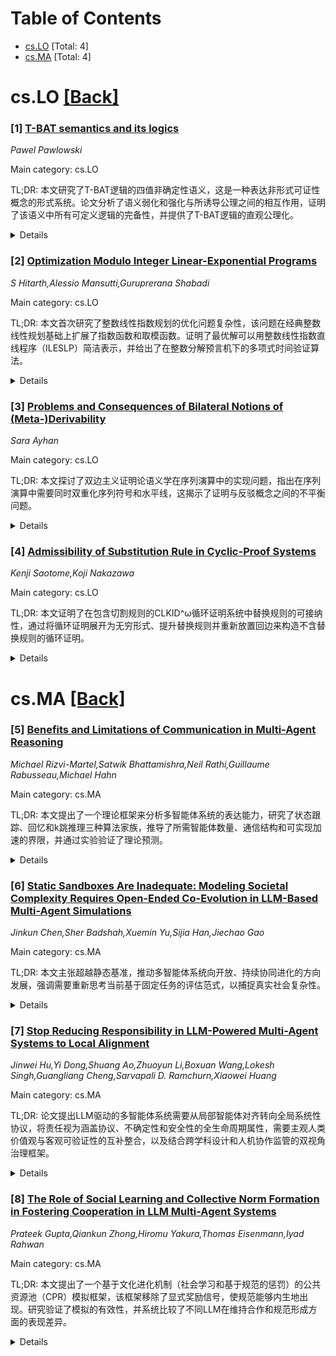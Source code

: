 <div id=toc></div>

# Table of Contents

- [cs.LO](#cs.LO) [Total: 4]
- [cs.MA](#cs.MA) [Total: 4]


<div id='cs.LO'></div>

# cs.LO [[Back]](#toc)

### [1] [T-BAT semantics and its logics](https://arxiv.org/abs/2510.14361)
*Pawel Pawlowski*

Main category: cs.LO

TL;DR: 本文研究了T-BAT逻辑的四值非确定性语义，这是一种表达非形式可证性概念的形式系统。论文分析了语义弱化和强化与所诱导公理之间的相互作用，证明了该语义中所有可定义逻辑的完备性，并提供了T-BAT逻辑的直观公理化。


<details>
  <summary>Details</summary>
Motivation: 研究T-BAT逻辑的四值非确定性语义，探索语义变化与公理之间的复杂关系，并为该逻辑提供直观的公理化系统。

Method: 通过将真值转换为对象语言中的特定表达式来证明语义中所有可定义逻辑的完备性，同时利用克里普克语义从模态角度分析公理，提供它们诱导的框架条件。

Result: 证明了T-BAT语义中所有可定义逻辑的完备性，分析了语义弱化/强化与诱导公理之间的相互作用，并提供了该逻辑的直观公理化。

Conclusion: T-BAT逻辑的四值非确定性语义能够有效表达非形式可证性概念，通过语义变换和模态分析可以建立完整的逻辑系统并实现直观的公理化。

Abstract: \textbf{T-BAT} logic is a formal system designed to express the notion of
informal provability. This type of provability is closely related to
mathematical practice and is quite often contrasted with formal provability,
understood as a formal derivation in an appropriate formal system.
\textbf{T-BAT} is a non-deterministic four-valued logic. The logical values in
\textbf{T-BAT} semantics convey not only the information whether a given
formula is true but also about its provability status.
  The primary aim of our paper is to study the proposed four-valued
non-deterministic semantics. We look into the intricacies of the interactions
between various weakenings and strengthenings of the semantics with axioms that
they induce. We prove the completeness of all the logics that are definable in
this semantics by transforming truth values into specific expressions
formulated within the object language of the semantics. Additionally, we
utilize Kripke semantics to examine these axioms from a modal perspective by
providing a frame condition that they induce. The secondary aim of this paper
is to provide an intuitive axiomatization of \textbf{T-BAT} logic.

</details>


### [2] [Optimization Modulo Integer Linear-Exponential Programs](https://arxiv.org/abs/2510.14550)
*S Hitarth,Alessio Mansutti,Guruprerana Shabadi*

Main category: cs.LO

TL;DR: 本文首次研究了整数线性指数规划的优化问题复杂性，该问题在经典整数线性规划基础上扩展了指数函数和取模函数。证明了最优解可以用整数线性指数直线程序（ILESLP）简洁表示，并给出了在整数分解预言机下的多项式时间验证算法。


<details>
  <summary>Details</summary>
Motivation: 研究整数线性指数规划的优化问题复杂性，这类问题扩展了经典整数线性规划，包含指数函数和取模函数，其决策问题已被证明是NP完全的。

Method: 提出整数线性指数直线程序（ILESLP）作为最优解的表示形式，开发了在整数分解预言机下的多项式时间验证算法，用于检查ILESLP是否编码了可行解并比较目标函数值。

Result: 证明了最优解可以用ILESLP简洁表示；给出了多项式时间验证算法（需整数分解预言机）；将优化问题置于扩展的NPO类中，位于FNP^NP内。

Conclusion: 整数线性指数规划的优化问题具有结构良好的最优解表示，在适当计算模型下可实现高效验证，为这类复杂优化问题的理论研究提供了新框架。

Abstract: This paper presents the first study of the complexity of the optimization
problem for integer linear-exponential programs which extend classical integer
linear programs with the exponential function $x \mapsto 2^x$ and the remainder
function ${(x,y) \mapsto (x \bmod 2^y)}$. The problem of deciding if such a
program has a solution was recently shown to be NP-complete in [Chistikov et
al., ICALP'24]. The optimization problem instead asks for a solution that
maximizes (or minimizes) a linear-exponential objective function, subject to
the constraints of an integer linear-exponential program. We establish the
following results:
  1. If an optimal solution exists, then one of them can be succinctly
represented as an integer linear-exponential straight-line program (ILESLP): an
arithmetic circuit whose gates always output an integer value (by construction)
and implement the operations of addition, exponentiation, and multiplication by
rational numbers.
  2. There is an algorithm that runs in polynomial time, given access to an
integer factoring oracle, which determines whether an ILESLP encodes a solution
to an integer linear-exponential program. This algorithm can also be used to
compare the values taken by the objective function on two given solutions.
  Building on these results, we place the optimization problem for integer
linear-exponential programs within an extension of the optimization class
$\text{NPO}$ that lies within $\text{FNP}^{\text{NP}}$. In essence, this
extension forgoes determining the optimal solution via binary search.

</details>


### [3] [Problems and Consequences of Bilateral Notions of (Meta-)Derivability](https://arxiv.org/abs/2510.14619)
*Sara Ayhan*

Main category: cs.LO

TL;DR: 本文探讨了双边主义证明论语义学在序列演算中的实现问题，指出在序列演算中需要同时双重化序列符号和水平线，这揭示了证明与反驳概念之间的不平衡问题。


<details>
  <summary>Details</summary>
Motivation: 研究双边主义证明论语义学在序列演算表示中面临的挑战，特别是如何同时双重化序列符号和水平线这两个推导关系，以保持证明与反驳之间的平衡。

Method: 分析序列演算中的两个推导关系（序列符号和水平线），探讨双重化这些关系时遇到的问题，并提出可能的解决方案来保持双边主义所需的平衡。

Result: 发现序列演算中水平线的双重化比自然演绎中更复杂，揭示了证明与反驳概念之间的深层不平衡问题。

Conclusion: 序列演算中实现真正的双边主义需要解决证明与反驳之间的概念不平衡问题，本文分析了问题的根源并提出了可能的解决方案。

Abstract: A bilateralist take on proof-theoretic semantics can be understood as
demanding of a proof system to display not only rules giving the connectives'
provability conditions but also their refutability conditions. On such a view,
then, a system with two derivability relations is obtained, which can be quite
naturally expressed in a proof system of natural deduction but which faces
obstacles in a sequent calculus representation. Since in a sequent calculus
there are two derivability relations inherent, one expressed by the sequent
sign and one by the horizontal lines holding between sequents, in a truly
bilateral calculus both need to be dualized. While dualizing the sequent sign
is rather straightforwardly corresponding to dualizing the horizontal lines in
natural deduction, dualizing the horizontal lines in sequent calculus, uncovers
problems that, as will be argued in this paper, shed light on deeper conceptual
issues concerning an imbalance between the notions of proof vs. refutation. The
roots of this problem will be further analyzed and possible solutions on how to
retain a bilaterally desired balance in our system are presented.

</details>


### [4] [Admissibility of Substitution Rule in Cyclic-Proof Systems](https://arxiv.org/abs/2510.14749)
*Kenji Saotome,Koji Nakazawa*

Main category: cs.LO

TL;DR: 本文证明了在包含切割规则的CLKID^ω循环证明系统中替换规则的可接纳性，通过将循环证明展开为无穷形式、提升替换规则并重新放置回边来构造不含替换规则的循环证明。


<details>
  <summary>Details</summary>
Motivation: 替换规则在循环证明系统中增加了理论案例分析复杂性和证明搜索的计算成本，因此其可接纳性在理论和计算层面都值得追求。

Method: 采用将循环证明展开为无穷形式的方法，提升替换规则并重新放置回边，从而构造不含替换规则的循环证明。当限制替换不包含函数符号时，该方法可扩展到更广泛的系统。

Result: 证明了在包含切割规则的CLKID^ω循环证明系统中替换规则是可接纳的，且当限制替换不包含函数符号时，该结果可扩展到无切割CLKID^ω和分离逻辑的循环证明系统。

Conclusion: 通过创新的证明转换技术，成功解决了循环证明系统中替换规则的可接纳性问题，为循环证明理论提供了重要进展。

Abstract: This paper investigates the admissibility of the substitution rule in
cyclic-proof systems. The substitution rule complicates theoretical case
analysis and increases computational cost in proof search since every sequent
can be a conclusion of an instance of the substitution rule; hence,
admissibility is desirable on both fronts. While admissibility is often shown
by local proof transformations in non-cyclic systems, such transformations may
disrupt cyclic structure and do not readily apply. Prior remarks suggested that
the substitution rule is likely nonadmissible in the cyclic-proof system
CLKID^omega for first-order logic with inductive predicates. In this paper, we
prove admissibility in CLKID^omega, assuming the presence of the cut rule. Our
approach unfolds a cyclic proof into an infinitary form, lifts the substitution
rules, and places back edges to construct a cyclic proof without the
substitution rule. If we restrict substitutions to exclude function symbols,
the result extends to a broader class of systems, including cut-free
CLKID^omega and cyclic-proof systems for the separation logic.

</details>


<div id='cs.MA'></div>

# cs.MA [[Back]](#toc)

### [5] [Benefits and Limitations of Communication in Multi-Agent Reasoning](https://arxiv.org/abs/2510.13903)
*Michael Rizvi-Martel,Satwik Bhattamishra,Neil Rathi,Guillaume Rabusseau,Michael Hahn*

Main category: cs.MA

TL;DR: 本文提出了一个理论框架来分析多智能体系统的表达能力，研究了状态跟踪、回忆和k跳推理三种算法家族，推导了所需智能体数量、通信结构和可实现加速的界限，并通过实验验证了理论预测。


<details>
  <summary>Details</summary>
Motivation: 随着问题复杂性和上下文长度的增加，链式思维提示在大型语言模型中的性能会下降。多智能体范式通过将复杂任务分解为更短、更易管理的任务提供了有前景的解决方案，但这类系统的基本能力尚未得到充分理解。

Method: 提出理论框架分析多智能体系统的表达能力，应用于状态跟踪、回忆和k跳推理三种算法家族，推导智能体数量、通信结构和加速界限，并通过预训练LLM在受控合成基准上进行实验验证。

Result: 理论分析确定了通信有益的制度，划定了智能体数量和带宽之间的权衡，并揭示了当任一资源受限时的内在限制。实验结果证实了理论预测的关键数量之间的权衡关系。

Conclusion: 该分析为设计可扩展的多智能体推理系统提供了原则性指导，揭示了多智能体系统在不同资源约束下的表现特征和优化方向。

Abstract: Chain-of-thought prompting has popularized step-by-step reasoning in large
language models, yet model performance still degrades as problem complexity and
context length grow. By decomposing difficult tasks with long contexts into
shorter, manageable ones, recent multi-agent paradigms offer a promising
near-term solution to this problem. However, the fundamental capacities of such
systems are poorly understood. In this work, we propose a theoretical framework
to analyze the expressivity of multi-agent systems. We apply our framework to
three algorithmic families: state tracking, recall, and $k$-hop reasoning. We
derive bounds on (i) the number of agents required to solve the task exactly,
(ii) the quantity and structure of inter-agent communication, and (iii) the
achievable speedups as problem size and context scale. Our results identify
regimes where communication is provably beneficial, delineate tradeoffs between
agent count and bandwidth, and expose intrinsic limitations when either
resource is constrained. We complement our theoretical analysis with a set of
experiments on pretrained LLMs using controlled synthetic benchmarks. Empirical
outcomes confirm the tradeoffs between key quantities predicted by our theory.
Collectively, our analysis offers principled guidance for designing scalable
multi-agent reasoning systems.

</details>


### [6] [Static Sandboxes Are Inadequate: Modeling Societal Complexity Requires Open-Ended Co-Evolution in LLM-Based Multi-Agent Simulations](https://arxiv.org/abs/2510.13982)
*Jinkun Chen,Sher Badshah,Xuemin Yu,Sijia Han,Jiechao Gao*

Main category: cs.MA

TL;DR: 本文主张超越静态基准，推动多智能体系统向开放、持续协同进化的方向发展，强调需要重新思考当前基于固定任务的评估范式，以捕捉真实社会复杂性。


<details>
  <summary>Details</summary>
Motivation: 当前基于LLM的多智能体模拟大多局限于静态沙盒环境，无法充分模拟真实世界的动态性和复杂性，这限制了AI系统在开放环境中的适应能力和社会对齐研究。

Method: 通过批判性回顾结合LLM与多智能体动态的新兴架构，分析平衡稳定性与多样性、评估意外行为、扩展复杂性等关键挑战，并提出新的分类体系和研究路线图。

Result: 提出了以开放性、持续协同进化和构建有韧性的社会对齐AI生态系统为核心的研究路线图，呼吁社区超越静态范式。

Conclusion: 必须重新思考静态任务特定基准的适用性，推动下一代适应性、社会感知的多智能体模拟发展，重点关注开放性和持续协同进化。

Abstract: What if artificial agents could not just communicate, but also evolve, adapt,
and reshape their worlds in ways we cannot fully predict? With llm now powering
multi-agent systems and social simulations, we are witnessing new possibilities
for modeling open-ended, ever-changing environments. Yet, most current
simulations remain constrained within static sandboxes, characterized by
predefined tasks, limited dynamics, and rigid evaluation criteria. These
limitations prevent them from capturing the complexity of real-world societies.
In this paper, we argue that static, task-specific benchmarks are fundamentally
inadequate and must be rethought. We critically review emerging architectures
that blend llm with multi-agent dynamics, highlight key hurdles such as
balancing stability and diversity, evaluating unexpected behaviors, and scaling
to greater complexity, and introduce a fresh taxonomy for this rapidly evolving
field. Finally, we present a research roadmap centered on open-endedness,
continuous co-evolution, and the development of resilient, socially aligned AI
ecosystems. \textbf{We call on the community to move beyond static paradigms
and help shape the next generation of adaptive, socially-aware multi-agent
simulations.}

</details>


### [7] [Stop Reducing Responsibility in LLM-Powered Multi-Agent Systems to Local Alignment](https://arxiv.org/abs/2510.14008)
*Jinwei Hu,Yi Dong,Shuang Ao,Zhuoyun Li,Boxuan Wang,Lokesh Singh,Guangliang Cheng,Sarvapali D. Ramchurn,Xiaowei Huang*

Main category: cs.MA

TL;DR: 论文提出LLM驱动的多智能体系统需要从局部智能体对齐转向全局系统性协议，将责任视为涵盖协议、不确定性和安全性的全生命周期属性，需要主观人类价值观与客观可验证性的互补整合，以及结合跨学科设计和人机协作监管的双视角治理框架。


<details>
  <summary>Details</summary>
Motivation: LLM多智能体系统在分布式推理、协作和任务泛化方面具有巨大潜力，但也带来了协议不可保证、级联不确定性和对抗性漏洞等额外风险，需要确保系统负责任行为的新范式。

Method: 提出从局部智能体对齐到全局系统性协议的范式转变，将责任概念化为包含协议、不确定性和安全性的全生命周期属性，需要主观人类价值观与客观可验证性的整合，以及跨学科设计与人机协作监管的双视角治理框架。

Result: 将LLM多智能体系统视为统一的动态社会技术系统，需要原则性机制来支持责任的每个维度，实现伦理对齐、可验证一致性和弹性行为，以维持系统范围的持续协议。

Conclusion: 确保LLM多智能体系统负责任行为需要系统性方法，包括全局协议、生命周期责任管理和双视角治理，将系统视为统一的社会技术实体而非松散的智能体集合。

Abstract: LLM-powered Multi-Agent Systems (LLM-MAS) unlock new potentials in
distributed reasoning, collaboration, and task generalization but also
introduce additional risks due to unguaranteed agreement, cascading
uncertainty, and adversarial vulnerabilities. We argue that ensuring
responsible behavior in such systems requires a paradigm shift: from local,
superficial agent-level alignment to global, systemic agreement. We
conceptualize responsibility not as a static constraint but as a lifecycle-wide
property encompassing agreement, uncertainty, and security, each requiring the
complementary integration of subjective human-centered values and objective
verifiability. Furthermore, a dual-perspective governance framework that
combines interdisciplinary design with human-AI collaborative oversight is
essential for tracing and ensuring responsibility throughout the lifecycle of
LLM-MAS. Our position views LLM-MAS not as loose collections of agents, but as
unified, dynamic socio-technical systems that demand principled mechanisms to
support each dimension of responsibility and enable ethically aligned,
verifiably coherent, and resilient behavior for sustained, system-wide
agreement.

</details>


### [8] [The Role of Social Learning and Collective Norm Formation in Fostering Cooperation in LLM Multi-Agent Systems](https://arxiv.org/abs/2510.14401)
*Prateek Gupta,Qiankun Zhong,Hiromu Yakura,Thomas Eisenmann,Iyad Rahwan*

Main category: cs.MA

TL;DR: 本文提出了一个基于文化进化机制（社会学习和基于规范的惩罚）的公共资源池（CPR）模拟框架，该框架移除了显式奖励信号，使规范能够内生地出现。研究验证了模拟的有效性，并系统比较了不同LLM在维持合作和规范形成方面的表现差异。


<details>
  <summary>Details</summary>
Motivation: 现有的大多数LLM系统在公共资源池游戏中为智能体提供与其行动直接相关的显式奖励函数，而人类合作往往在没有完全了解收益和群体的情况下出现，依赖于启发式、沟通和惩罚。本文旨在开发一个更接近人类合作机制的模拟框架。

Method: 引入一个CPR模拟框架，移除显式奖励信号，嵌入文化进化机制：社会学习（从成功同伴处采用策略和信念）和基于规范的惩罚（基于Ostrom的资源治理原则）。智能体通过环境反馈从收获、监控和惩罚的后果中学习，使规范内生出现。

Result: 研究结果揭示了不同LLM在维持合作和规范形成方面的系统性差异，该框架成为研究混合动机LLM社会中涌现规范的严格测试平台。

Conclusion: 该框架可指导AI系统在社会和组织环境中的设计，在这些环境中与合作规范的协调对于AI中介环境的稳定性、公平性和有效治理至关重要。

Abstract: A growing body of multi-agent studies with Large Language Models (LLMs)
explores how norms and cooperation emerge in mixed-motive scenarios, where
pursuing individual gain can undermine the collective good. While prior work
has explored these dynamics in both richly contextualized simulations and
simplified game-theoretic environments, most LLM systems featuring common-pool
resource (CPR) games provide agents with explicit reward functions directly
tied to their actions. In contrast, human cooperation often emerges without
full visibility into payoffs and population, relying instead on heuristics,
communication, and punishment. We introduce a CPR simulation framework that
removes explicit reward signals and embeds cultural-evolutionary mechanisms:
social learning (adopting strategies and beliefs from successful peers) and
norm-based punishment, grounded in Ostrom's principles of resource governance.
Agents also individually learn from the consequences of harvesting, monitoring,
and punishing via environmental feedback, enabling norms to emerge
endogenously. We establish the validity of our simulation by reproducing key
findings from existing studies on human behavior. Building on this, we examine
norm evolution across a $2\times2$ grid of environmental and social
initialisations (resource-rich vs. resource-scarce; altruistic vs. selfish) and
benchmark how agentic societies comprised of different LLMs perform under these
conditions. Our results reveal systematic model differences in sustaining
cooperation and norm formation, positioning the framework as a rigorous testbed
for studying emergent norms in mixed-motive LLM societies. Such analysis can
inform the design of AI systems deployed in social and organizational contexts,
where alignment with cooperative norms is critical for stability, fairness, and
effective governance of AI-mediated environments.

</details>
